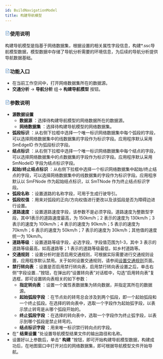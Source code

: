 ```yaml
---
id: BuildNavigationModel
title: 构建导航模型
---
```

### ![](../../img/read.gif)使用说明

构建导航模型是指基于网络数据集，根据设置的相关属性字段信息，构建*.ssc导航模型数据，模型数据中存储了导航分析需要的环境信息，为后续的导航分析提供导航数据基础。

### ![](../../img/read.gif)功能入口

  * 在当前工作空间中，打开网络数据集所在的数据源。
  * **交通分析** -> **导航分析** 组-> **构建导航模型** 按钮。

### ![](../../img/read.gif)参数说明

  * **源数据设置**
    * **数据源** ：选择待构建导航模型的网络数据所在的数据源。
    * **网络数据集** ：选择待构建导航模型的网络数据集。
  * **弧段标识** ：从右侧下拉框中选择一个唯一标识网络数据集中每个弧段的字段，可以选择网络数据集中的线数据集的字段作为标识字段。应用程序默认采用 SmEdgeID 作为弧段标识字段。
  * **结点标识** ：从右侧下拉框中选择一个唯一标识网络数据集中每个结点的字段，可以选择网络数据集中的点数据集的字段作为标识字段。应用程序默认采用 SmNodeID 字段为结点标识字段。
  * **起始/终止结点标识** ：从右侧下拉框中选择一个标识网络数据集中起始/终止结点的字段，可以选择网络数据集中的线数据集的字段作为标识字段。应用程序默认以 SmFNode 作为起始结点标识，以 SmTNode 作为终止结点标识字段。 
  * **弧段名称** ：设置道路的名称字段，可用于生成行驶导引。
  * **弧段权值** ：用来对弧段的正向/方向权值进行更改以及该弧段是否为障碍边进行设置。
  * **道路速度** ：设置道路速度字段，该参数不是必须字段。道路速度为整数型字段，其中1表示的道路速度最高，为 150km/h；2 表示的速度为 130km/h；3 表示的速度为 100km/h；4 表示的速度为 90km/h；5 表示的速度为 70km/h；6 表示的速度为 50km/h；7 表示的速度为 30km/h；其他值的速度统一为 10km/h。
  * **道路等级** ：设置道路等级字段，必选字段，字段值范围为1-3，其中 3 表示的道路等级最高，如高速路等；1 表示的道路等级最低，如乡村道路等。 
  * **交通规则** ：设置分析时是否启用交通规则，可根据实际需要进行交通规则设置，应用程序默认禁用。关于如何设置交通规则，请参阅[设置交通规则](../TrafficRules)页面。 
  * **禁行转向表** ：设置是否启用禁行转向表，启用禁行转向表设置之后，单击右侧“字段设置...”按钮，在弹出的“设置转向表”对话框中，勾选“启用转向表”复选框，即可设置转向表相关的如下参数： 
    * **指定转向表** ：设置一个属性表数据集为转向数据，并指定其所在的数据源。
    * **起始弧段字段** ：在节点处的转弯总会涉及到两个弧段，即一个起始弧段和一个终止弧段。在选择的转向表中，选取一个字段作为起始弧字段，以表示禁止转弯是从哪个弧段开始的。
    * **终止弧段字段** ：在选择的转向表中，选取一个字段作为终止弧字段，以表示到哪个弧段是禁止转弯的。
    * **结点标识字段** ：用来唯一标识禁行转向点的字段。
  * 在“ **结果设置** ”处设置导航模型结果文件的输出路径和名称。
  * 设置好以上参数后，单击“ **构建** ”按钮，即可开始构建导航模型数据，构建成功后，在地图窗口中打开对应的网络数据集，即可根据导航模型文件开始导航。